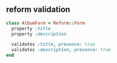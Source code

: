 ##  reform validation

```ruby
class AlbumForm < Reform::Form
  property :title
  property :description

  validates :title, presence: true
  validates :description, presence: true
end
```
